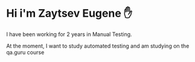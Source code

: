 # Hi i'm Zaytsev Eugene :hand:

I have been working for 2 years in Manual Testing.

At the moment, I want to study automated testing and am studying on the qa.guru course
<!--
**Suburbanknight89/Suburbanknight89** is a ✨ _special_ ✨ repository because its `README.md` (this file) appears on your GitHub profile.

Here are some ideas to get you started:

- 🔭 I’m currently working on ...
- 🌱 I’m currently learning ...
- 👯 I’m looking to collaborate on ...
- 🤔 I’m looking for help with ...
- 💬 Ask me about ...
- 📫 How to reach me: ...
- 😄 Pronouns: ...
- ⚡ Fun fact: ...
-->

